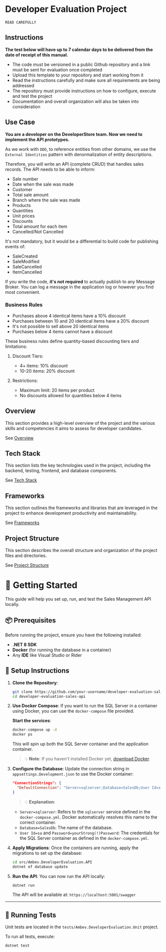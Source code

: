 # Developer Evaluation Project

`READ CAREFULLY`

## Instructions
**The test below will have up to 7 calendar days to be delivered from the date of receipt of this manual.**

- The code must be versioned in a public Github repository and a link must be sent for evaluation once completed
- Upload this template to your repository and start working from it
- Read the instructions carefully and make sure all requirements are being addressed
- The repository must provide instructions on how to configure, execute and test the project
- Documentation and overall organization will also be taken into consideration

## Use Case
**You are a developer on the DeveloperStore team. Now we need to implement the API prototypes.**

As we work with `DDD`, to reference entities from other domains, we use the `External Identities` pattern with denormalization of entity descriptions.

Therefore, you will write an API (complete CRUD) that handles sales records. The API needs to be able to inform:

* Sale number
* Date when the sale was made
* Customer
* Total sale amount
* Branch where the sale was made
* Products
* Quantities
* Unit prices
* Discounts
* Total amount for each item
* Cancelled/Not Cancelled

It's not mandatory, but it would be a differential to build code for publishing events of:
* SaleCreated
* SaleModified
* SaleCancelled
* ItemCancelled

If you write the code, **it's not required** to actually publish to any Message Broker. You can log a message in the application log or however you find most convenient.

### Business Rules

* Purchases above 4 identical items have a 10% discount
* Purchases between 10 and 20 identical items have a 20% discount
* It's not possible to sell above 20 identical items
* Purchases below 4 items cannot have a discount

These business rules define quantity-based discounting tiers and limitations:

1. Discount Tiers:
   - 4+ items: 10% discount
   - 10-20 items: 20% discount

2. Restrictions:
   - Maximum limit: 20 items per product
   - No discounts allowed for quantities below 4 items

## Overview
This section provides a high-level overview of the project and the various skills and competencies it aims to assess for developer candidates. 

See [Overview](/.doc/overview.md)

## Tech Stack
This section lists the key technologies used in the project, including the backend, testing, frontend, and database components. 

See [Tech Stack](/.doc/tech-stack.md)

## Frameworks
This section outlines the frameworks and libraries that are leveraged in the project to enhance development productivity and maintainability. 

See [Frameworks](/.doc/frameworks.md)

<!-- 
## API Structure
This section includes links to the detailed documentation for the different API resources:
- [API General](./docs/general-api.md)
- [Products API](/.doc/products-api.md)
- [Carts API](/.doc/carts-api.md)
- [Users API](/.doc/users-api.md)
- [Auth API](/.doc/auth-api.md)
-->

## Project Structure
This section describes the overall structure and organization of the project files and directories. 

See [Project Structure](/.doc/project-structure.md)

# 🚀 Getting Started
This guide will help you set up, run, and test the Sales Management API locally.

## 📦 Prerequisites
Before running the project, ensure you have the following installed:

- **.NET 8 SDK**
- **Docker** (for running the database in a container)
- Any **IDE** like Visual Studio or Rider

## 🔧 Setup Instructions

1. **Clone the Repository**:
    ```bash
    git clone https://github.com/your-username/developer-evaluation-sales-api.git
    cd developer-evaluation-sales-api
    ```

2. **Use Docker Compose**:
    If you want to run the SQL Server in a container using Docker, you can use the `docker-compose` file provided.

    **Start the services**:
    ```bash
    docker-compose up -d
    docker ps
    ```

    This will spin up both the SQL Server container and the application container.

    > 💡 **Note**: If you haven't installed Docker yet, [download Docker](https://www.docker.com/products/docker-desktop).

3. **Configure the Database**:
    Update the connection string in `appsettings.Development.json` to use the Docker container:
    ```json
    "ConnectionStrings": {
      "DefaultConnection": "Server=sqlserver;Database=SalesDb;User Id=sa;Password=yourStrong(!)Password;"
    }
    ```
    > 💡 **Explanation**:  
    - `Server=sqlserver`: Refers to the `sqlserver` service defined in the `docker-compose.yml`. Docker automatically resolves this name to the correct container.
    - `Database=SalesDb`: The name of the database.
    - `User Id=sa` and `Password=yourStrong(!)Password`: The credentials for the SQL Server container as defined in the `docker-compose.yml`.

4. **Apply Migrations**:
    Once the containers are running, apply the migrations to set up the database:
    ```bash
    cd src/Ambev.DeveloperEvaluation.API
    dotnet ef database update
    ```

5. **Run the API**:
    You can now run the API locally:
    ```bash
    dotnet run
    ```
    The API will be available at: `https://localhost:5001/swagger`

---

## 🧪 Running Tests
Unit tests are located in the `tests/Ambev.DeveloperEvaluation.Unit` project.

To run all tests, execute:
```bash
dotnet test
